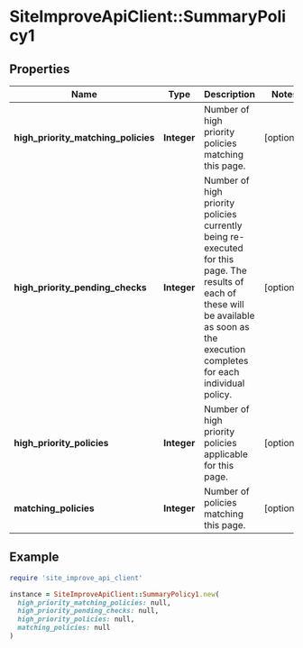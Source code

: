 # SiteImproveApiClient::SummaryPolicy1

## Properties

| Name | Type | Description | Notes |
| ---- | ---- | ----------- | ----- |
| **high_priority_matching_policies** | **Integer** | Number of high priority policies matching this page. | [optional] |
| **high_priority_pending_checks** | **Integer** | Number of high priority policies currently being re-executed for this page. The results of each of these will be available as soon as the execution completes for each individual policy. | [optional] |
| **high_priority_policies** | **Integer** | Number of high priority policies applicable for this page. | [optional] |
| **matching_policies** | **Integer** | Number of policies matching this page. | [optional] |

## Example

```ruby
require 'site_improve_api_client'

instance = SiteImproveApiClient::SummaryPolicy1.new(
  high_priority_matching_policies: null,
  high_priority_pending_checks: null,
  high_priority_policies: null,
  matching_policies: null
)
```

